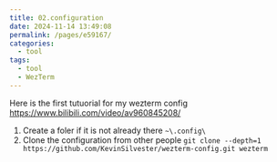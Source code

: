 ```yaml
---
title: 02.configuration
date: 2024-11-14 13:49:08
permalink: /pages/e59167/
categories: 
  - tool
tags: 
  - tool
  - WezTerm
---
```

Here is the first tutuorial for my wezterm config https://www.bilibili.com/video/av960845208/

1. Create a foler if it is not already there `~\.config\`
2. Clone the configuration from other people `git clone --depth=1 https://github.com/KevinSilvester/wezterm-config.git wezterm`

